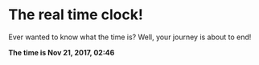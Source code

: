 # The real time clock!

Ever wanted to know what the time is? Well, your journey is about to end!

**The time is Nov 21, 2017, 02:46**